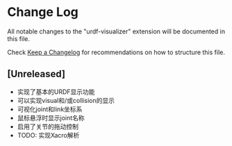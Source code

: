 # Change Log

All notable changes to the "urdf-visualizer" extension will be documented in this file.

Check [Keep a Changelog](http://keepachangelog.com/) for recommendations on how to structure this file.

## [Unreleased]

- 实现了基本的URDF显示功能
- 可以实现visual和/或collision的显示
- 可视化joint和link坐标系
- 鼠标悬浮时显示joint名称
- 启用了关节的拖动控制
- TODO: 实现Xacro解析